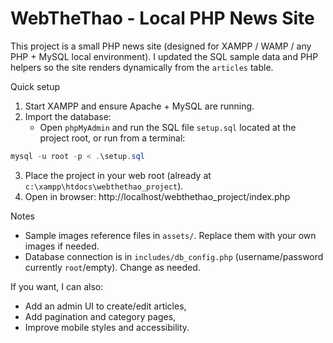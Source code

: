 # WebTheThao - Local PHP News Site

This project is a small PHP news site (designed for XAMPP / WAMP / any PHP + MySQL local environment). I updated the SQL sample data and PHP helpers so the site renders dynamically from the `articles` table.

Quick setup

1. Start XAMPP and ensure Apache + MySQL are running.
2. Import the database:
   - Open `phpMyAdmin` and run the SQL file `setup.sql` located at the project root, or run from a terminal:

```powershell
mysql -u root -p < .\setup.sql
```

3. Place the project in your web root (already at `c:\xampp\htdocs\webthethao_project`).
4. Open in browser: http://localhost/webthethao_project/index.php

Notes
- Sample images reference files in `assets/`. Replace them with your own images if needed.
- Database connection is in `includes/db_config.php` (username/password currently `root`/empty). Change as needed.

If you want, I can also:
- Add an admin UI to create/edit articles,
- Add pagination and category pages,
- Improve mobile styles and accessibility.
